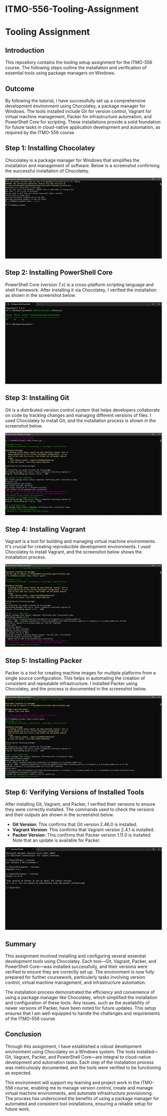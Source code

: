 # ITMO-556-Tooling-Assignment

# Tooling Assignment

## Introduction
This repository contains the tooling setup assignment for the ITMO-556 course. The following steps outline the installation and verification of essential tools using package managers on Windows.
## Outcome
By following the tutorial, I have successfully set up a comprehensive development environment using Chocolatey, a package manager for Windows. The tools installed include Git for version control, Vagrant for virtual machine management, Packer for infrastructure automation, and PowerShell Core for scripting. These installations provide a solid foundation for future tasks in cloud-native application development and automation, as required by the ITMO-556 course.


## Step 1: Installing Chocolatey
Chocolatey is a package manager for Windows that simplifies the installation and management of software. Below is a screenshot confirming the successful installation of Chocolatey.

![Chocolatey Version](https://github.com/Bhargavipunnam/ITMO-556-Tooling-Assignment/blob/main/image%201.png)

## Step 2: Installing PowerShell Core
PowerShell Core (version 7.x) is a cross-platform scripting language and shell framework. After installing it via Chocolatey, I verified the installation as shown in the screenshot below.

![PowerShell Core Version](https://github.com/Bhargavipunnam/ITMO-556-Tooling-Assignment/blob/main/image%202.png)

## Step 3: Installing Git
Git is a distributed version control system that helps developers collaborate on code by tracking changes and managing different versions of files. I used Chocolatey to install Git, and the installation process is shown in the screenshot below.

![Git Installation](https://github.com/Bhargavipunnam/ITMO-556-Tooling-Assignment/blob/main/image%204.png)

## Step 4: Installing Vagrant
Vagrant is a tool for building and managing virtual machine environments. It's crucial for creating reproducible development environments. I used Chocolatey to install Vagrant, and the screenshot below shows the installation process.

![Vagrant Installation](https://github.com/Bhargavipunnam/ITMO-556-Tooling-Assignment/blob/main/image%205.png)

## Step 5: Installing Packer
Packer is a tool for creating machine images for multiple platforms from a single source configuration. This helps in automating the creation of consistent and repeatable infrastructure. I installed Packer using Chocolatey, and the process is documented in the screenshot below.

![Packer Installation](https://github.com/Bhargavipunnam/ITMO-556-Tooling-Assignment/blob/main/image%206.png)

## Step 6: Verifying Versions of Installed Tools
After installing Git, Vagrant, and Packer, I verified their versions to ensure they were correctly installed. The commands used to check the versions and their outputs are shown in the screenshot below.

- **Git Version**: This confirms that Git version 2.46.0 is installed.
- **Vagrant Version**: This confirms that Vagrant version 2.4.1 is installed.
- **Packer Version**: This confirms that Packer version 1.11.0 is installed. Note that an update is available for Packer.

![Version Checks](https://github.com/Bhargavipunnam/ITMO-556-Tooling-Assignment/blob/main/image%203.png)

## Summary
This assignment involved installing and configuring several essential development tools using Chocolatey. Each tool—Git, Vagrant, Packer, and PowerShell Core—was installed successfully, and their versions were verified to ensure they are correctly set up. The environment is now fully prepared for further coursework, particularly tasks involving version control, virtual machine management, and infrastructure automation.

The installation process demonstrated the efficiency and convenience of using a package manager like Chocolatey, which simplified the installation and configuration of these tools. Any issues, such as the availability of newer versions of Packer, have been noted for future updates. This setup ensures that I am well-equipped to handle the challenges and requirements of the ITMO-556 course.



## Conclusion
Through this assignment, I have established a robust development environment using Chocolatey on a Windows system. The tools installed—Git, Vagrant, Packer, and PowerShell Core—are integral to cloud-native development and automation tasks. Each step of the installation process was meticulously documented, and the tools were verified to be functioning as expected.

This environment will support my learning and project work in the ITMO-556 course, enabling me to manage version control, create and manage virtual machine environments, and automate infrastructure provisioning. The process has underscored the benefits of using a package manager for automated and consistent tool installations, ensuring a reliable setup for future work.


